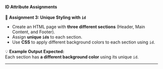 #### **ID Attribute Assignments**  

📌 **Assignment 3: Unique Styling with `id`**  
- Create an HTML page with **three different sections** (Header, Main Content, and Footer).  
- Assign **unique `id`s** to each section.  
- Use **CSS** to apply different background colors to each section using `id`.  

💡 **Example Output Expected:**  
Each section has **a different background color** using its unique `id`.  

---